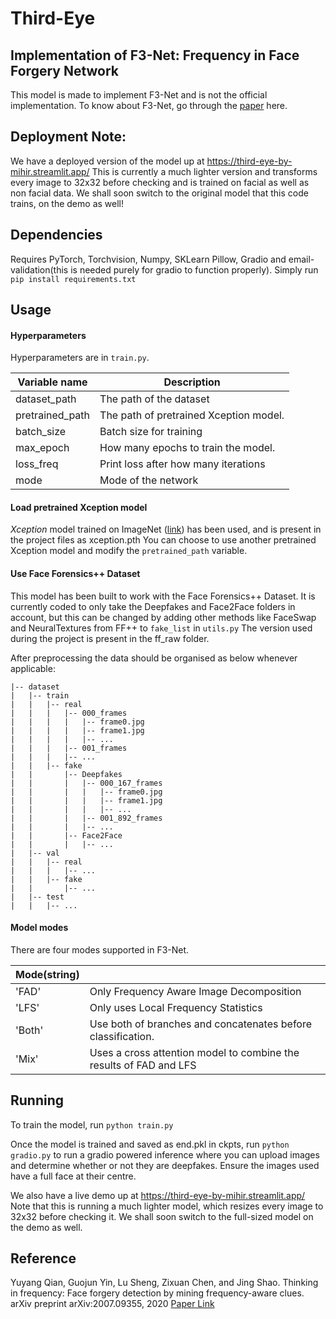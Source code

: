 # Third-Eye
## Implementation of F3-Net: Frequency in Face Forgery Network
This model is made to implement F3-Net and is not the official implementation. To know about F3-Net, go through the [paper](https://arxiv.org/abs/2007.09355) here.

## Deployment Note:
We have a deployed version of the model up at https://third-eye-by-mihir.streamlit.app/
This is currently a much lighter version and transforms every image to 32x32 before checking and is trained on facial as well as non facial data. We shall soon switch to the original model that this code trains, on the demo as well!

## Dependencies
Requires PyTorch, Torchvision, Numpy, SKLearn Pillow, Gradio and email-validation(this is needed purely for gradio to function properly). 
Simply run
`pip install requirements.txt`

## Usage

#### Hyperparameters

Hyperparameters are in `train.py`.

| Variable name   | Description                             |
| --------------- | --------------------------------------- |
| dataset_path    | The path of the dataset                 |
| pretrained_path | The path of pretrained Xception model.  |
| batch_size      | Batch size for training                 |
| max_epoch       | How many epochs to train the model.     |
| loss_freq       | Print loss after how many iterations    |
| mode            | Mode of the network                     |

#### Load pretrained Xception model
*Xception* model trained on ImageNet ([link](http://data.lip6.fr/cadene/pretrainedmodels/xception-b5690688.pth)) has been used, and is present in the project files as xception.pth
You can choose to use another pretrained Xception model and modify the `pretrained_path`  variable.

#### Use Face Forensics++ Dataset
This model has been built to work with the Face Forensics++ Dataset. It is currently coded to only take the Deepfakes and Face2Face folders in account, but this can be changed by adding other methods like FaceSwap and NeuralTextures from FF++ to `fake_list` in `utils.py`
The version used during the project is present in the ff_raw folder.

After preprocessing the data should be organised as below whenever applicable:

```
|-- dataset
|   |-- train
|   |   |-- real
|   |   |	|-- 000_frames
|   |   |	|	|-- frame0.jpg
|   |   |	|	|-- frame1.jpg
|   |   |	|	|-- ...
|   |   |	|-- 001_frames
|   |   |	|-- ...
|   |   |-- fake
|   |   	|-- Deepfakes
|   |   	|	|-- 000_167_frames
|   |		|	|	|-- frame0.jpg
|   |		|	|	|-- frame1.jpg
|   |		|	|	|-- ...
|   |		|	|-- 001_892_frames
|   |		|	|-- ...
|   |   	|-- Face2Face
|   |		|	|-- ...
|   |-- val
|   |	|-- real
|   |	|	|-- ...
|   |	|-- fake
|   |		|-- ...
|   |-- test
|   |	|-- ...
```

#### Model modes

There are four modes supported in F3-Net​.

| Mode(string)       |                                                              |
| ------------------ | -------------------------------------------------------      |
| 'FAD'              | Only Frequency Aware Image Decomposition                        |
| 'LFS'              | Only uses Local Frequency Statistics                         |
| 'Both'             | Use both of branches and concatenates before classification. |
| 'Mix' | Uses a cross attention model to combine the results of FAD and LFS        |


## Running
To train the model, run
`python train.py`

Once the model is trained and saved as end.pkl in ckpts, run
`python gradio.py`
to run a gradio powered inference where you can upload images and determine whether or not they are deepfakes. Ensure the images used have a full face at their centre.

We also have a live demo up at https://third-eye-by-mihir.streamlit.app/
Note that this is running a much lighter model, which resizes every image to 32x32 before checking it. We shall soon switch to the full-sized model on the demo as well.

## Reference

Yuyang Qian, Guojun Yin, Lu Sheng, Zixuan Chen, and Jing Shao. Thinking in frequency: Face forgery detection by mining frequency-aware clues. arXiv preprint arXiv:2007.09355, 2020
[Paper Link](https://arxiv.org/abs/2007.09355)


